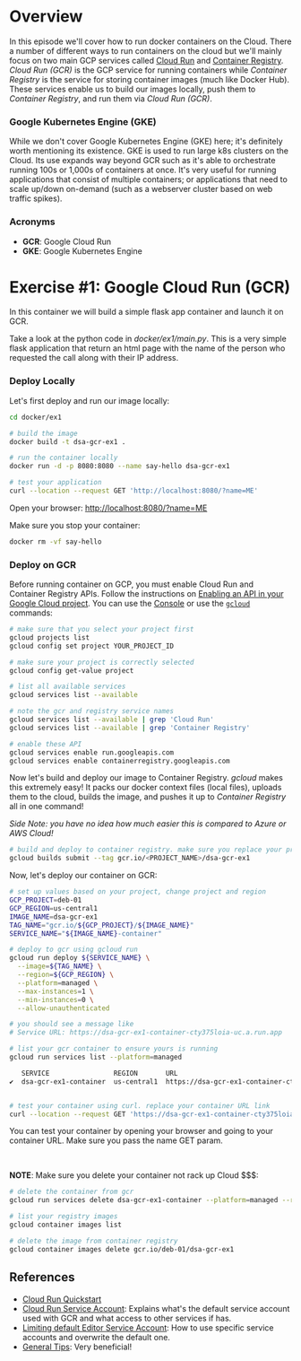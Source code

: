 # Overview

In this episode we'll cover how to run docker containers on the Cloud. There a number of different ways to run containers on the cloud but we'll mainly focus on two main GCP services called [Cloud Run](https://cloud.google.com/run) and [Container Registry](https://cloud.google.com/container-registry). _Cloud Run (GCR)_ is the GCP service for running containers while _Container Registry_ is the service for storing container images (much like Docker Hub). These services enable us to build our images locally, push them to _Container Registry_, and run them via _Cloud Run (GCR)_.

### Google Kubernetes Engine (GKE)

While we don't cover Google Kubernetes Engine (GKE) here; it's definitely worth mentioning its existence. GKE is used to run large k8s clusters on the Cloud. Its use expands way beyond GCR such as it's able to orchestrate running 100s or 1,000s of containers at once. It's very useful for running applications that consist of multiple containers; or applications that need to scale up/down on-demand (such as a webserver cluster based on web traffic spikes).

### Acronyms

- **GCR**: Google Cloud Run
- **GKE**: Google Kubernetes Engine

# Exercise #1: Google Cloud Run (GCR)

In this container we will build a simple flask app container and launch it on GCR. 

Take a look at the python code in _docker/ex1/main.py_. This is a very simple flask application that return an html page with the name of the person who requested the call along with their IP address.

### Deploy Locally

Let's first deploy and run our image locally:

```bash
cd docker/ex1

# build the image
docker build -t dsa-gcr-ex1 .

# run the container locally
docker run -d -p 8080:8080 --name say-hello dsa-gcr-ex1

# test your application
curl --location --request GET 'http://localhost:8080/?name=ME'
```

Open your browser: [http://localhost:8080/?name=ME](http://localhost:8080/?name=ME)

Make sure you stop your container:

```bash
docker rm -vf say-hello
```

### Deploy on GCR

Before running container on GCP, you must enable Cloud Run and Container Registry APIs. Follow the instructions on [Enabling an API in your Google Cloud project](https://cloud.google.com/endpoints/docs/openapi/enable-api). You can use the [Console](https://console.cloud.google.com/apis?_ga=2.84228317.517194132.1636058329-1716545502.1609289847) or use the [`gcloud`](https://cloud.google.com/endpoints/docs/openapi/enable-api#gcloud) commands:

```bash
# make sure that you select your project first
gcloud projects list
gcloud config set project YOUR_PROJECT_ID

# make sure your project is correctly selected
gcloud config get-value project

# list all available services
gcloud services list --available

# note the gcr and registry service names
gcloud services list --available | grep 'Cloud Run'
gcloud services list --available | grep 'Container Registry'

# enable these API
gcloud services enable run.googleapis.com
gcloud services enable containerregistry.googleapis.com
```

Now let's build and deploy our image to Container Registry. _gcloud_ makes this extremely easy! It packs our docker context files (local files), uploads them to the cloud, builds the image, and pushes it up to _Container Registry_ all in one command!

_Side Note: you have no idea how much easier this is compared to Azure or AWS Cloud!_

```bash
# build and deploy to container registry. make sure you replace your project name
gcloud builds submit --tag gcr.io/<PROJECT_NAME>/dsa-gcr-ex1
```

Now, let's deploy our container on GCR:

```bash
# set up values based on your project, change project and region
GCP_PROJECT=deb-01
GCP_REGION=us-central1
IMAGE_NAME=dsa-gcr-ex1
TAG_NAME="gcr.io/${GCP_PROJECT}/${IMAGE_NAME}"
SERVICE_NAME="${IMAGE_NAME}-container"

# deploy to gcr using gcloud run
gcloud run deploy ${SERVICE_NAME} \
  --image=${TAG_NAME} \
  --region=${GCP_REGION} \
  --platform=managed \
  --max-instances=1 \
  --min-instances=0 \
  --allow-unauthenticated

# you should see a message like
# Service URL: https://dsa-gcr-ex1-container-cty375loia-uc.a.run.app

# list your gcr container to ensure yours is running
gcloud run services list --platform=managed

   SERVICE                REGION       URL                                                    LAST DEPLOYED BY  LAST DEPLOYED AT
✔  dsa-gcr-ex1-container  us-central1  https://dsa-gcr-ex1-container-cty375loia-uc.a.run.app  **************    *********T00:12:20.531710Z


# test your container using curl. replace your container URL link
curl --location --request GET 'https://dsa-gcr-ex1-container-cty375loia-uc.a.run.app?name=ME'
```

You can test your container by opening your browser and going to your container URL. Make sure you pass the name GET param.

<br/>

**NOTE**: Make sure you delete your container not rack up Cloud $$$:

```bash
# delete the container from gcr
gcloud run services delete dsa-gcr-ex1-container --platform=managed --region=us-central1

# list your registry images
gcloud container images list

# delete the image from container registry
gcloud container images delete gcr.io/deb-01/dsa-gcr-ex1
```

## References

- [Cloud Run Quickstart](https://cloud.google.com/run/docs/quickstarts/build-and-deploy/python)
- [Cloud Run Service Account](https://cloud.google.com/run/docs/securing/service-identity#per-service-identity):
  Explains what's the default service account used with GCR and what access to other services if has.
- [Limiting default Editor Service Account](https://cloud.google.com/run/docs/securing/service-identity#per-service-identity):
  How to use specific service accounts and overwrite the default one.
- [General Tips](https://cloud.google.com/run/docs/tips/general#run_tips_global_scope-python): Very beneficial!
